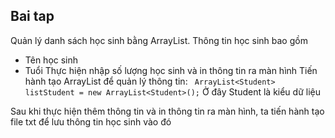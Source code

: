 ## Bai tap
Quản lý danh sách học sinh bằng ArrayList. Thông tin học sinh bao gồm
- Tên học sinh
- Tuổi
Thực hiện nhập số lượng học sinh và in thông tin ra màn hình
Tiến hành tạo ArrayList để quản lý thông tin:
` ArrayList<Student> listStudent = new ArrayList<Student>();`
Ở đây Student là kiểu dữ liệu

Sau khi thực hiện thêm thông tin và in thông tin ra màn hình, ta tiến hành tạo file txt để lưu thông tin học sinh vào đó



